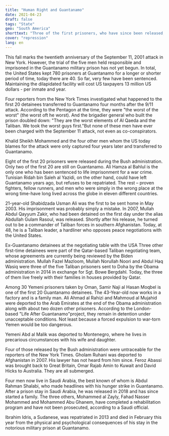 ```yaml
---
title: "Human Right and Guantanamo"
date: 2021-04-23
draft: false
tags: "State"
geo: "South America"
shorttext: "Three of the first prisoners, who have since been released, represented the Taliban at the negotiating table with the United States in Qatar."
cover: "repression"
lang: en
---
```


This fall marks the twentieth anniversary of the September 11, 2001 attack in New York.  However, the trial of the five men held responsible and imprisoned in the Guantanamo military prison has not yet begun. In total, the United States kept 780 prisoners at Guantanamo for a longer or shorter period of time, today there are 40. So far, very few have been sentenced. Maintaining the dilapidated facility will cost US taxpayers 13 million US dollars - per inmate and year.

Four reporters from the New York Times investigated what happened to the first 20 detainees transferred to Guantanamo four months after the 9/11 attack. According to the Pentagon at the time, they were "the worst of the worst" (the worst oft he worst). And the brigadier general who built the prison doubled down: "They are the worst elements of Al Qaeda and the Taliban. We took the worst guys first."But none of these men have ever been charged with the September 11 attack, not even as co-conspirators.

Khalid Sheikh Mohammed and the four other men whom the US today blames for the attack were only captured four years later and transferred to Guantanamo.

Eight of the first 20 prisoners were released during the Bush administration. Only two of the first 20 are still on Guantanamo. Ali Hamza al Bahlul is the only one who has been sentenced to life imprisonment for a war crime. Tunisian Ridah bin Saleh al Yazidi, on the other hand, could have left Guantanamo years ago, but refuses to be repatriated. The rest – proven fighters, fellow runners, and men who were simply in the wrong place at the wrong time-have long lived across the globe in eleven different countries.

21-year-old Shabidzada Usman Ali was the first to be sent home in May 2003. His imprisonment was probably simply a mistake. In 2007, Mullah Abdul Qayyum Zakir, who had been detained on the first day under the alias Abdullah Gulam Rasoul, was released. Shortly after his release, he turned out to be a commander of Taliban forces in southern Afghanistan. Today, at 48, he is a Taliban leader, a hardliner who opposes peace negotiations with the United States.

Ex-Guantanamo detainees at the negotiating table with the USA
Three other first-time detainees were part of the Qatar-based Taliban negotiating team, whose agreements are currently being reviewed by the Biden administration. Mullah Fazel Mazloom, Mullah Norullah Noori and Abdul Haq Wasiq were three of the five Taliban prisoners sent to Doha by the Obama administration in 2014 in exchange for Sgt. Bowe Bergdahl. Today, the three of them live freely with their families in houses provided by Qatar.

Among 30 Yemeni prisoners taken by Oman, Samir Naji al Hasan Moqbel is one of the first 20 Guantanamo detainees. The 43-Year-old now works in a factory and is a family man. Ali Ahmad al Rahizi and Mahmoud al Mujahid were deported to the Arab Emirates at the end of the Obama administration along with about two dozen other prisoners. According to the London-based "Life After Guantanamo"project, they remain in detention under unacceptable conditions. Not least because a forced expulsion to war-torn Yemen would be too dangerous.

Yemeni Abd al Malik was deported to Montenegro, where he lives in precarious circumstances with his wife and daughter.

Four of those released by the Bush administration were untraceable for the reporters of the New York Times. Gholam Ruhani was deported to Afghanistan in 2007. His lawyer has not heard from him since. Feroz Abassi was brought back to Great Britain, Omar Rajab Amin to Kuwait and David Hicks to Australia. They are all submerged.

Four men now live in Saudi Arabia, the best known of whom is Abdul Rahman Shalabi, who made headlines with his hunger strike in Guantanamo. After a prison stay in Saudi Arabia, he was released in 2018 and has since started a family. The three others, Mohammed al Zayly, Fahad Nasser Mohammed and Mohammed Abu Ghanem, have completed a rehabilitation program and have not been prosecuted, according to a Saudi official.

Ibrahim Idris, a Sudanese, was repatriated in 2013 and died in February this year from the physical and psychological consequences of his stay in the notorious military prison at Guantanamo.
